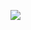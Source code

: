 [![](https://mermaid.ink/img/pako:eNqFVMtu2zAQ_BWCudooUJ-qQ4EmdoK0cWDE6on2gZJWMmuJVCmycRDk38uXnjYcHQTOcGbJXS75jlORAY5wIWl9QPFyx5H5topKRZ6p0pKW6InyQtMC0EaKqlZ7NJ9_R89Pm4uCFJqG8WLvAxmVU69OStJUQRbT5vjIc0E6BlkKWU5WVDHBg_XM4gL94uK1hKyAW9oA6RCyMBhHEmeyETYl5RwkcasFEAyDaSff6kQFioSxcwT5YNrJNyBTqO3O1yLTJZCeQJ4JxqnQV4b_Y1LwCrgyLJRkQCDHtPWYCJ17LWy4NjePJtmNJM70Q1axpH8gVUIyaIjBaEgE40TWWu8EV1KUpVnvRSQmeGpZ1NO9veda8-oEqbb7cYt2qLd0lD8J4I2Q9wBZQtMj8RC1uD2Pkcj5WhD6UUjSTXdUcJ9Jpx3zu86oMlUaNg4K5HkDhYlpkE8bzQv8v9GJv44-s8az9rujFUj6yGutyMvD7XwZmH0vuRemyWIh_2rwduKYL54KIQf6n4JxteL2GZANcQi1cCCLzVVkZQhpi-Fgu8OBcM1SKeqD4ED6YZgHng3zHGRz8SKFA5omdPmEvXiUzTXhOJ9ryj6L9t0bnZV6s2Ww7yXKWVlGN_m3fNaYtj9CdLNYLMJ4_soydYi-1qehb9Tw3p7kySf20cJh_2HpPLvqxTNsKl5RlpkX_93G2WF1gAp2ODLDjMrjDu_4h9FRrcT2jac4UlLDDEuhiwOOclo2BmnX5UtGTZ9WXvLxHyJVKvY?type=png)](https://mermaid.live/edit#pako:eNqFVMtu2zAQ_BWCudooUJ-qQ4EmdoK0cWDE6on2gZJWMmuJVCmycRDk38uXnjYcHQTOcGbJXS75jlORAY5wIWl9QPFyx5H5topKRZ6p0pKW6InyQtMC0EaKqlZ7NJ9_R89Pm4uCFJqG8WLvAxmVU69OStJUQRbT5vjIc0E6BlkKWU5WVDHBg_XM4gL94uK1hKyAW9oA6RCyMBhHEmeyETYl5RwkcasFEAyDaSff6kQFioSxcwT5YNrJNyBTqO3O1yLTJZCeQJ4JxqnQV4b_Y1LwCrgyLJRkQCDHtPWYCJ17LWy4NjePJtmNJM70Q1axpH8gVUIyaIjBaEgE40TWWu8EV1KUpVnvRSQmeGpZ1NO9veda8-oEqbb7cYt2qLd0lD8J4I2Q9wBZQtMj8RC1uD2Pkcj5WhD6UUjSTXdUcJ9Jpx3zu86oMlUaNg4K5HkDhYlpkE8bzQv8v9GJv44-s8az9rujFUj6yGutyMvD7XwZmH0vuRemyWIh_2rwduKYL54KIQf6n4JxteL2GZANcQi1cCCLzVVkZQhpi-Fgu8OBcM1SKeqD4ED6YZgHng3zHGRz8SKFA5omdPmEvXiUzTXhOJ9ryj6L9t0bnZV6s2Ww7yXKWVlGN_m3fNaYtj9CdLNYLMJ4_soydYi-1qehb9Tw3p7kySf20cJh_2HpPLvqxTNsKl5RlpkX_93G2WF1gAp2ODLDjMrjDu_4h9FRrcT2jac4UlLDDEuhiwOOclo2BmnX5UtGTZ9WXvLxHyJVKvY)